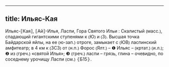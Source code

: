 
---
title: Ильяс-Кая
---
Ильяс-⟦Кая⟧, ⟦Ай⟧-Илья, Ласпи, Гора Святого Ильи
: Скалистый ⦅масс.⦆, спадающий гигантскими ступенями к ⦅Ю⦆ и ⦅З⦆. Высшая точка Байдарской яйлы, на ее ⦅ю-зап.⦆ отроге, замыкает с ⦅ЮВ⦆ ласпинский амфитеатр; в 4 км к ⦅ЗСЗ⦆ от ⦅н.п.⦆ Форос ⦅Ялт.⦆ – ❶ Ильяс – ⦅кртат.⦆ ⦅и.л.⦆; ❷ из ⦅греч.⦆ «святой Илья»; ❸ ⦅греч.⦆ ласпи – грязь, глина – очевидно, по соседнему урочищу Ласпи ⦅см.⦆ ⦃Б15⦄.
